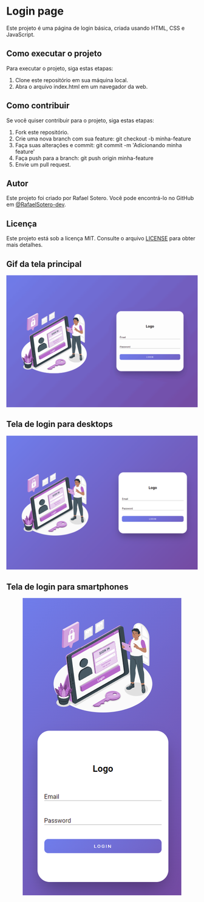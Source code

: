 # Login page

Este projeto é uma página de login básica, criada usando HTML, CSS e JavaScript.

## Como executar o projeto
Para executar o projeto, siga estas etapas:

1. Clone este repositório em sua máquina local.
2. Abra o arquivo index.html em um navegador da web.

## Como contribuir
Se você quiser contribuir para o projeto, siga estas etapas:

1. Fork este repositório.
2. Crie uma nova branch com sua feature: git checkout -b minha-feature
3. Faça suas alterações e commit: git commit -m 'Adicionando minha feature'
4. Faça push para a branch: git push origin minha-feature
5. Envie um pull request.

## Autor
Este projeto foi criado por Rafael Sotero. Você pode encontrá-lo no GitHub em [@RafaelSotero-dev](https://github.com/RafaelSotero-dev).

## Licença
Este projeto está sob a licença MIT. Consulte o arquivo [LICENSE](https://mit-license.org/) para obter mais detalhes.

<h2 align="left">Gif da tela principal</h2>
<div>
  <img src="./screenshots/gif-loginPage.gif">
</div>

<h2>Tela de login para desktops</h2> 
<img src="./screenshots/loginDesktop.png"/>

<h2>Tela de login para smartphones</h2> 
<div align="center">
  <img src="./screenshots/loginMobile.png"/>
<div>
